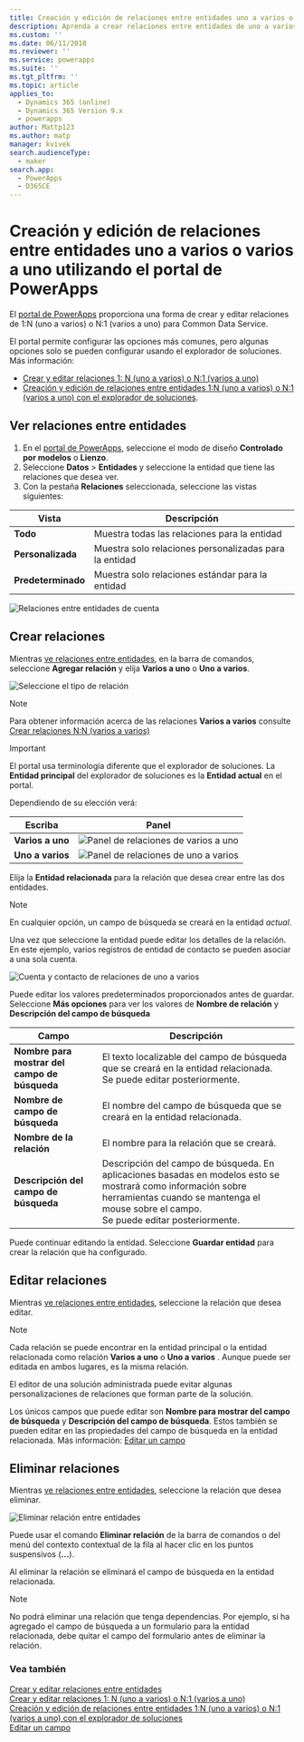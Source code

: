 ```yaml
---
title: Creación y edición de relaciones entre entidades uno a varios o varios a uno utilizando el portal de PowerApps | MicrosoftDocs
description: Aprenda a crear relaciones entre entidades de uno a varios o de varios a uno con el portal de PowerApps
ms.custom: ''
ms.date: 06/11/2018
ms.reviewer: ''
ms.service: powerapps
ms.suite: ''
ms.tgt_pltfrm: ''
ms.topic: article
applies_to:
  - Dynamics 365 (online)
  - Dynamics 365 Version 9.x
  - powerapps
author: Mattp123
ms.author: matp
manager: kvivek
search.audienceType:
  - maker
search.app:
  - PowerApps
  - D365CE
---
```

# <a name="create-and-edit-one-to-many-or-many-to-one-entity-relationships-using-powerapps-portal"></a>Creación y edición de relaciones entre entidades uno a varios o varios a uno utilizando el portal de PowerApps

El [portal de PowerApps](https://web.powerapps.com/?utm_source=padocs&utm_medium=linkinadoc&utm_campaign=referralsfromdoc) proporciona una forma de crear y editar relaciones de 1:N (uno a varios) o N:1 (varios a uno) para Common Data Service.

El portal permite configurar las opciones más comunes, pero algunas opciones solo se pueden configurar usando el explorador de soluciones. Más información: 
- [Crear y editar relaciones 1: N (uno a varios) o N:1 (varios a uno)](create-edit-1n-relationships.md)
- [Creación y edición de relaciones entre entidades 1:N (uno a varios) o N:1 (varios a uno) con el explorador de soluciones](create-edit-1n-relationships-solution-explorer.md).

## <a name="view-entity-relationships"></a>Ver relaciones entre entidades

1. En el [portal de PowerApps](https://web.powerapps.com/?utm_source=padocs&utm_medium=linkinadoc&utm_campaign=referralsfromdoc), seleccione el modo de diseño **Controlado por modelos** o **Lienzo**.
2. Seleccione **Datos** > **Entidades** y seleccione la entidad que tiene las relaciones que desea ver.
3. Con la pestaña **Relaciones** seleccionada, seleccione las vistas siguientes: 

 |Vista|Descripción|
 |--|--|
 |**Todo**| Muestra todas las relaciones para la entidad|
 |**Personalizada**|Muestra solo relaciones personalizadas para la entidad|
 |**Predeterminado**|Muestra solo relaciones estándar para la entidad|
<!-- TODO: What is the actual difference between All and Default? -->

![Relaciones entre entidades de cuenta](media/view-account-relationships-portal.png)

## <a name="create-relationships"></a>Crear relaciones

Mientras [ve relaciones entre entidades](#view-entity-relationships), en la barra de comandos, seleccione **Agregar relación** y elija **Varios a uno** o **Uno a varios**.

![Seleccione el tipo de relación](media/add-relationship-menu-portal.png)

> [!NOTE]
> Para obtener información acerca de las relaciones **Varios a varios** consulte [Crear relaciones N:N (varios a varios)](create-edit-nn-relationships.md)

<!-- This may change going forward, but this is the way it is now. #2534972 -->
> [!Important]
> El portal usa terminología diferente que el explorador de soluciones. La **Entidad principal** del explorador de soluciones es la **Entidad actual** en el portal.

Dependiendo de su elección verá:

<!-- These are the correct screenshots from the UI as of 6/11/18 -->
|Escriba|Panel|
|--|--|
|**Varios a uno**|![Panel de relaciones de varios a uno](media/many-to-one-relationship-panel.png)|
|**Uno a varios**|![Panel de relaciones de uno a varios](media/one-to-many-relationship-panel.png)|

Elija la **Entidad relacionada** para la relación que desea crear entre las dos entidades. 

> [!NOTE]
> En cualquier opción, un campo de búsqueda se creará en la entidad *actual*.

Una vez que seleccione la entidad puede editar los detalles de la relación. En este ejemplo, varios registros de entidad de contacto se pueden asociar a una sola cuenta.

<!-- These are the correct screenshots from the UI as of 6/11/18 -->
![Cuenta y contacto de relaciones de uno a varios](media/One-to-many-account-contact.png)

Puede editar los valores predeterminados proporcionados antes de guardar. Seleccione **Más opciones** para ver los valores de **Nombre de relación** y **Descripción del campo de búsqueda**

|Campo|Descripción|
|--|--|
|**Nombre para mostrar del campo de búsqueda**|El texto localizable del campo de búsqueda que se creará en la entidad relacionada.<br />Se puede editar posteriormente.|
|**Nombre de campo de búsqueda**|El nombre del campo de búsqueda que se creará en la entidad relacionada.|
|**Nombre de la relación**|El nombre para la relación que se creará.|
|**Descripción del campo de búsqueda**|Descripción del campo de búsqueda. En aplicaciones basadas en modelos esto se mostrará como información sobre herramientas cuando se mantenga el mouse sobre el campo. <br />Se puede editar posteriormente.|

Puede continuar editando la entidad. Seleccione **Guardar entidad** para crear la relación que ha configurado.

## <a name="edit-relationships"></a>Editar relaciones

Mientras [ve relaciones entre entidades](#view-entity-relationships), seleccione la relación que desea editar.

> [!NOTE]
> Cada relación se puede encontrar en la entidad principal o la entidad relacionada como relación **Varios a uno** o **Uno a varios** . Aunque puede ser editada en ambos lugares, es la misma relación.
>
> El editor de una solución administrada puede evitar algunas personalizaciones de relaciones que forman parte de la solución.

Los únicos campos que puede editar son **Nombre para mostrar del campo de búsqueda** y **Descripción del campo de búsqueda**. Estos también se pueden editar en las propiedades del campo de búsqueda en la entidad relacionada. Más información: [Editar un campo](create-edit-field-portal.md#edit-a-field)

## <a name="delete-relationships"></a>Eliminar relaciones

Mientras [ve relaciones entre entidades](#view-entity-relationships), seleccione la relación que desea eliminar.

![Eliminar relación entre entidades](media/delete-entity-relationship-portal.png)

Puede usar el comando **Eliminar relación** de la barra de comandos o del menú del contexto contextual de la fila al hacer clic en los puntos suspensivos (**...**).

Al eliminar la relación se eliminará el campo de búsqueda en la entidad relacionada.

> [!NOTE]
> No podrá eliminar una relación que tenga dependencias. Por ejemplo, si ha agregado el campo de búsqueda a un formulario para la entidad relacionada, debe quitar el campo del formulario antes de eliminar la relación.

### <a name="see-also"></a>Vea también

[Crear y editar relaciones entre entidades](create-edit-entity-relationships.md)<br />
[Crear y editar relaciones 1: N (uno a varios) o N:1 (varios a uno)](create-edit-1n-relationships.md)<br />
[Creación y edición de relaciones entre entidades 1:N (uno a varios) o N:1 (varios a uno) con el explorador de soluciones](create-edit-1n-relationships-solution-explorer.md)<br />
[Editar un campo](create-edit-field-portal.md#edit-a-field)
